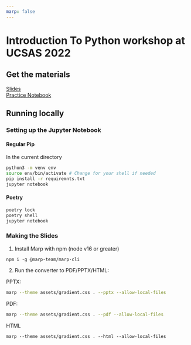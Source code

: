 ```yaml
---
marp: false
---
```

# Introduction To Python workshop at UCSAS 2022

## Get the materials

[Slides](./index.pdf)  
[Practice Notebook](./practice.ipynb)

## Running locally

### Setting up the Jupyter Notebook

#### Regular Pip

In the current directory

```bash
python3 -m venv env
source env/bin/activate # Change for your shell if needed
pip install -r requiremnts.txt
jupyter notebook
```

#### Poetry

```bash
poetry lock
poetry shell
jupyter notebook
```

### Making the Slides

1. Install Marp with npm (node v16 or greater)

```shell
npm i -g @marp-team/marp-cli
```

2. Run the converter to PDF/PPTX/HTML:

PPTX:

```bash
marp --theme assets/gradient.css . --pptx --allow-local-files
```

PDF:

```bash
marp --theme assets/gradient.css . --pdf --allow-local-files
```

HTML

```
marp --theme assets/gradient.css . --html --allow-local-files
```
